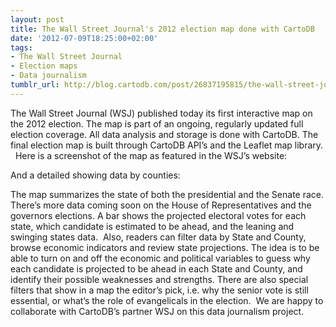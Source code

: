 ```yaml
---
layout: post
title: The Wall Street Journal's 2012 election map done with CartoDB
date: '2012-07-09T18:25:00+02:00'
tags:
- The Wall Street Journal
- Election maps
- Data journalism
tumblr_url: http://blog.cartodb.com/post/26837195815/the-wall-street-journals-2012-election-map-done-with
---
```

The Wall Street Journal (WSJ) published today its first interactive map on the 2012 election. The map is part of an ongoing, regularly updated full election coverage. All data analysis and storage is done with CartoDB. The final election map is built through CartoDB API’s and the Leaflet map library.  
Here is a screenshot of the map as featured in the WSJ’s website:

And a detailed showing data by counties:

The map summarizes the state of both the presidential and the Senate race. There’s more data coming soon on the House of Representatives and the governors elections. A bar shows the projected electoral votes for each state, which candidate is estimated to be ahead, and the leaning and swinging states data. 
Also, readers can filter data by State and County, browse economic indicators and review state projections. The idea is to be able to turn on and off the economic and political variables to guess why each candidate is projected to be ahead in each State and County, and identify their possible weaknesses and strengths. There are also special filters that show in a map the editor’s pick, i.e. why the senior vote is still essential, or what’s the role of evangelicals in the election. 
We are happy to collaborate with CartoDB’s partner WSJ on this data journalism project. 
